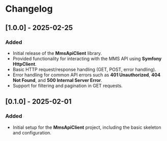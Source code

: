 # Changelog

## [1.0.0] - 2025-02-25
### Added
- Initial release of the **MmsApiClient** library.
- Provided functionality for interacting with the MMS API using **Symfony HttpClient**.
- Basic HTTP request/response handling (GET, POST, error handling).
- Error handling for common API errors such as **401 Unauthorized**, **404 Not Found**, and **500 Internal Server Error**.
- Support for filtering and pagination in GET requests.

## [0.1.0] - 2025-02-01
### Added
- Initial setup for the **MmsApiClient** project, including the basic skeleton and configuration.

